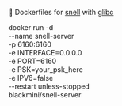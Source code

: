 :whale: Dockerfiles for [snell](https://manual.nssurge.com/others/snell.html) with [glibc](https://github.com/sgerrand/alpine-pkg-glibc)


docker run -d \
  --name snell-server \
  -p 6160:6160 \
  -e INTERFACE=0.0.0.0 \
  -e PORT=6160 \
  -e PSK=your_psk_here \
  -e IPV6=false \
  --restart unless-stopped \
  blackmini/snell-server
